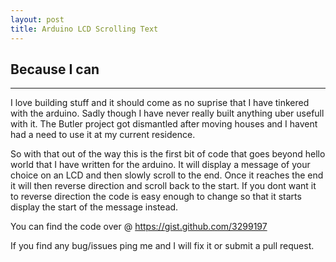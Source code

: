 ```yaml
---
layout: post
title: Arduino LCD Scrolling Text
---
```

   
## Because I can
* * * 

I love building stuff and it should come as no suprise that
I have tinkered with the arduino. Sadly though I have never
really built anything uber usefull with it. The Butler project
got dismantled after moving houses and I havent had
a need to use it at my current residence.

So with that out of the way this is the first bit of code
that goes beyond hello world that I have written for the arduino.
It will display a message of your choice on an LCD and then
slowly scroll to the end. Once it reaches the end it will
then reverse direction and scroll back to the start. If you
dont want it to reverse direction the code is easy enough to
change so that it starts display the start of the message 
instead.

You can find the code over @ https://gist.github.com/3299197

If you find any bug/issues ping me and I will fix it or submit
a pull request.

